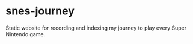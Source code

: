 # snes-journey
Static website for recording and indexing my journey to play every Super Nintendo game.
